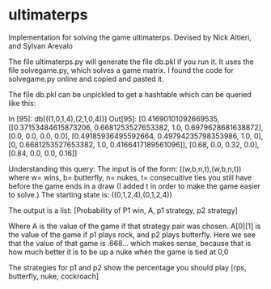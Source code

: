 ultimaterps
===========

Implementation for solving the game ultimaterps. Devised by Nick Altieri, and Sylvan Arevalo

The file ultimaterps.py will generate the file db.pkl if you run it. It uses the file solvegame.py,
which solves a game matrix. I found the code for solvegame.py online and copied and pasted it.

The file db.pkl can be unpickled to get a hashtable which can be queried like this:

In [95]: db[((1,0,1,4),(2,1,0,4))]
Out[95]: 
[0.41690101092669535,
 [[0.37153484615873206, 0.6681253527653382, 1.0, 0.6979628681638872],
  [0.0, 0.0, 0.0, 0.0],
  [0.49185936495592664, 0.49794235798353986, 1.0, 0],
  [0, 0.6681253527653382, 1.0, 0.4166417189561096]],
 [0.68, 0.0, 0.32, 0.0],
 [0.84, 0.0, 0.0, 0.16]]
 
 
Understanding this query: The input is of the form:
((w,b,n,t),(w,b,n,t)) where w= wins, b= butterfly, n= nukes, t= consecuitive 
ties you still have before the game ends in a draw
(I added t in order to make the game easier to solve.) 
The starting state is: ((0,1,2,4),(0,1,2,4))
 
The output is a list:
[Probability of P1 win,
A,
p1 strategy,
p2 strategy]

Where A is the value of the game if that strategy pair was chosen.
A[0][1] is the value of the game if p1 plays rock, and p2 plays butterfly.
Here we see that the value of that game is .668... which makes sense, 
because that is how much better it is to be up a nuke when the game is tied at 0,0

The strategies for p1 and p2 show the percentage you should play [rps, butterfly, nuke, cockroach]


